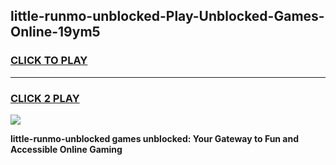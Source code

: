 
## little-runmo-unblocked-Play-Unblocked-Games-Online-19ym5
<h3>
<a href="https://premium76.site?title=little-runmo-unblocked&ref=25A">CLICK TO PLAY</a></h3>
<hr>

<h3>
<a href="https://premium76.site?title=little-runmo-unblocked&ref=25A">CLICK 2 PLAY</a>
  
</h3>

<a href="https://premium76.site?title=little-runmo-unblocked&ref=25A"><img src="https://clearcache.store/games.png"></a>


**little-runmo-unblocked games unblocked: Your Gateway to Fun and Accessible Online Gaming**
